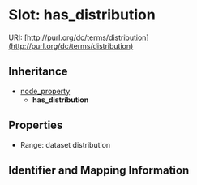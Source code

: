 # Slot: has_distribution

URI: [http://purl.org/dc/terms/distribution](http://purl.org/dc/terms/distribution)




## Inheritance

* [node_property](node_property.md)
    * **has_distribution**



## Properties

 * Range: dataset distribution



## Identifier and Mapping Information





